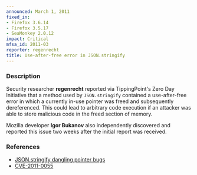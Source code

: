 ```yaml
---
announced: March 1, 2011
fixed_in:
- Firefox 3.6.14
- Firefox 3.5.17
- SeaMonkey 2.0.12
impact: Critical
mfsa_id: 2011-03
reporter: regenrecht
title: Use-after-free error in JSON.stringify
---
```


<h3>Description</h3>

<p>Security researcher <strong>regenrecht</strong> reported via
TippingPoint's Zero Day Initiative that a method used
by <code>JSON.stringify</code> contained a use-after-free error in
which a currently in-use pointer was freed and subsequently
dereferenced.  This could lead to arbitrary code execution if an
attacker was able to store malicious code in the freed section of
memory.</p>

<p>Mozilla developer <strong>Igor Bukanov</strong> also independently
discovered and reported this issue two weeks after the initial
report was received.</p>

<h3>References</h3>

<ul>
  <li><a href="https://bugzilla.mozilla.org/buglist.cgi?bug_id=616009,619255">JSON.stringify dangling pointer bugs</a></li>
  <li><a class="ex-ref" href="http://cve.mitre.org/cgi-bin/cvename.cgi?name=CVE-2011-0055">CVE-2011-0055</a></li>
</ul>




